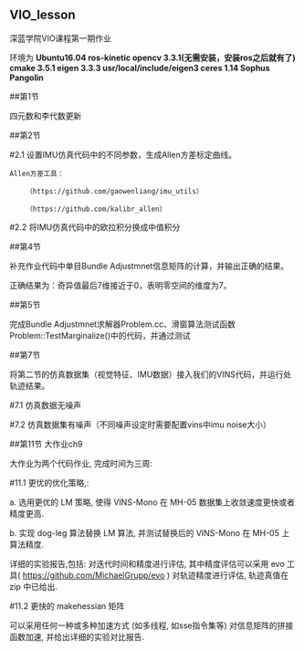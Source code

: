 ## VIO_lesson

深蓝学院VIO课程第一期作业


环境为 	**Ubuntu16.04 
		ros-kinetic
		opencv 3.3.1(无需安装，安装ros之后就有了)
		cmake 3.5.1
		eigen 3.3.3  usr/local/include/eigen3
		ceres 1.14
		Sophus
		Pangolin**


##第1节

四元数和李代数更新



##第2节

#2.1 设置IMU仿真代码中的不同参数，生成Allen方差标定曲线。

	Allen方差工具：

		（https://github.com/gaowenliang/imu_utils）

		（https://github.com/kalibr_allen）

#2.2 将IMU仿真代码中的欧拉积分换成中值积分


##第4节

补充作业代码中单目Bundle Adjustmnet信息矩阵的计算，并输出正确的结果。

正确结果为：奇异值最后7维接近于0，表明零空间的维度为7。



##第5节

完成Bundle Adjustmnet求解器Problem.cc、滑窗算法测试函数Problem::TestMarginalize()中的代码，并通过测试



##第7节

将第二节的仿真数据集（视觉特征、IMU数据）接入我们的VINS代码，并运行处轨迹结果。

#7.1 仿真数据无噪声

#7.2 仿真数据集有噪声（不同噪声设定时需要配置vins中imu noise大小）



##第11节 大作业ch9

大作业为两个代码作业, 完成时间为三周:     

#11.1 更优的优化策略,:   
   
   a. 选用更优的 LM 策略, 使得 VINS-Mono 在 MH-05 数据集上收敛速度更快或者精度更高.  
   
   b. 实现 dog-leg 算法替换 LM 算法, 并测试替换后的 VINS-Mono 在 MH-05 上算法精度.    
   
   详细的实验报告,包括: 对迭代时间和精度进行评估, 其中精度评估可以采用 evo 工具( https://github.com/MichaelGrupp/evo ) 对轨迹精度进行评估, 轨迹真值在 zip 中已给出.   
 

#11.2 更快的 makehessian 矩阵  

   可以采用任何一种或多种加速方式 (如多线程, 如sse指令集等) 对信息矩阵的拼接函数加速, 并给出详细的实验对比报告.

